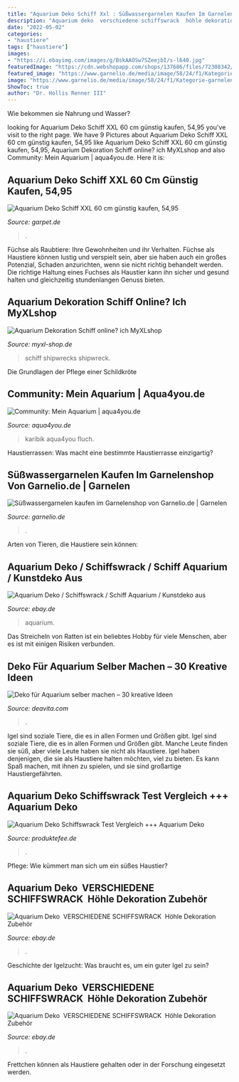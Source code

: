 ```yaml
---
title: "Aquarium Deko Schiff Xxl : Süßwassergarnelen Kaufen Im Garnelenshop Von Garnelio.de"
description: "Aquarium deko ️ verschiedene schiffswrack ️ höhle dekoration zubehör"
date: "2022-05-02"
categories:
- "haustiere"
tags: ["haustiere"]
images:
- "https://i.ebayimg.com/images/g/BskAAOSw7SZeejbI/s-l640.jpg"
featuredImage: "https://cdn.webshopapp.com/shops/137686/files/72308342/aquarium-dekoration-schiff.jpg"
featured_image: "https://www.garnelio.de/media/image/58/24/f1/Kategorie-garnelen.jpg"
image: "https://www.garnelio.de/media/image/58/24/f1/Kategorie-garnelen.jpg"
ShowToc: true
author: "Dr. Hollis Renner III"
---
```



Wie bekommen sie Nahrung und Wasser?

	

		
looking for Aquarium Deko Schiff XXL 60 cm günstig kaufen, 54,95 you've visit to the right page. We have 9 Pictures about Aquarium Deko Schiff XXL 60 cm günstig kaufen, 54,95 like Aquarium Deko Schiff XXL 60 cm günstig kaufen, 54,95, Aquarium Dekoration Schiff online? ich MyXLshop and also Community: Mein Aquarium | aqua4you.de. Here it is:
		
    
## Aquarium Deko Schiff XXL 60 Cm Günstig Kaufen, 54,95

<img loading=lazy src="https://www.garpet.de/bilder/produkte/gross/aquarium-schiffswrack-2-teilig-zwei-teiliges-grosses-Schiff.jpg" onerror="this.onerror=null;this.src='https://tse1.mm.bing.net/th?id=OIP.-wfBbiPXe2IlB7TVT3KWKQHaHa&amp;pid=15.1';" alt="Aquarium Deko Schiff XXL 60 cm günstig kaufen, 54,95">

_Source: garpet.de_

>. 

	

Füchse als Raubtiere: Ihre Gewohnheiten und ihr Verhalten.
Füchse als Haustiere können lustig und verspielt sein, aber sie haben auch ein großes Potenzial, Schaden anzurichten, wenn sie nicht richtig behandelt werden. Die richtige Haltung eines Fuchses als Haustier kann ihn sicher und gesund halten und gleichzeitig stundenlangen Genuss bieten.

    
## Aquarium Dekoration Schiff Online? Ich MyXLshop

<img loading=lazy src="https://cdn.webshopapp.com/shops/137686/files/72308342/aquarium-dekoration-schiff.jpg" onerror="this.onerror=null;this.src='https://tse1.mm.bing.net/th?id=OIP.eX1AGMVIvhaBJ3bXgeLxvQHaHa&amp;pid=15.1';" alt="Aquarium Dekoration Schiff online? ich MyXLshop">

_Source: myxl-shop.de_

>schiff shipwrecks shipwreck. 

	

Die Grundlagen der Pflege einer Schildkröte

    
## Community: Mein Aquarium | Aqua4you.de

<img loading=lazy src="http://www.aqua4you.de/images/mein_aquarium/KXMv4lSNT8xT.jpg" onerror="this.onerror=null;this.src='https://tse1.mm.bing.net/th?id=OIP.v0xPTV4P16BNTU7DMDQ9ZQHaFj&amp;pid=15.1';" alt="Community: Mein Aquarium | aqua4you.de">

_Source: aqua4you.de_

>karibik aqua4you fluch. 

	

Haustierrassen: Was macht eine bestimmte Haustierrasse einzigartig?

    
## Süßwassergarnelen Kaufen Im Garnelenshop Von Garnelio.de | Garnelen

<img loading=lazy src="https://www.garnelio.de/media/image/58/24/f1/Kategorie-garnelen.jpg" onerror="this.onerror=null;this.src='https://tse2.mm.bing.net/th?id=OIP.rH6VsZKIlq84A3Xt0A00vQHaHa&amp;pid=15.1';" alt="Süßwassergarnelen kaufen im Garnelenshop von Garnelio.de | Garnelen">

_Source: garnelio.de_

>. 

	

Arten von Tieren, die Haustiere sein können:

    
## Aquarium Deko / Schiffswrack / Schiff Aquarium / Kunstdeko Aus

<img loading=lazy src="https://cdn04.trixum.de/upload2/i/X/iXNPMC1trJGS153183754593P10812.jpg" onerror="this.onerror=null;this.src='https://tse2.mm.bing.net/th?id=OIP.ajm3Y6t_DoCffM6XF5y8RAHaE7&amp;pid=15.1';" alt="Aquarium Deko / Schiffswrack / Schiff Aquarium / Kunstdeko aus">

_Source: ebay.de_

>aquarium. 

	

Das Streicheln von Ratten ist ein beliebtes Hobby für viele Menschen, aber es ist mit einigen Risiken verbunden.

    
## Deko Für Aquarium Selber Machen – 30 Kreative Ideen

<img loading=lazy src="https://deavita.com/wp-content/uploads/2014/09/Aquarium-Deko-Schiff-alte-Spielzeuge-Wasserpflanzen-Sand.jpg" onerror="this.onerror=null;this.src='https://tse2.mm.bing.net/th?id=OIP.m6Ns-h6g6eiHzwVh1VbzuwHaE6&amp;pid=15.1';" alt="Deko für Aquarium selber machen – 30 kreative Ideen">

_Source: deavita.com_

>. 

	

Igel sind soziale Tiere, die es in allen Formen und Größen gibt.
Igel sind soziale Tiere, die es in allen Formen und Größen gibt. Manche Leute finden sie süß, aber viele Leute haben sie nicht als Haustiere. Igel haben denjenigen, die sie als Haustiere halten möchten, viel zu bieten. Es kann Spaß machen, mit ihnen zu spielen, und sie sind großartige Haustiergefährten.

    
## Aquarium Deko Schiffswrack Test Vergleich +++ Aquarium Deko

<img loading=lazy src="https://i.ebayimg.com/00/s/ODAwWDgwMA==/z/EX8AAOSwxPJcdP4m/$_12.JPG?set_id=880000500F" onerror="this.onerror=null;this.src='https://tse3.mm.bing.net/th?id=OIP.2O3uVVwIvmEnF2UsvPqoHwHaHa&amp;pid=15.1';" alt="Aquarium Deko Schiffswrack Test Vergleich +++ Aquarium Deko">

_Source: produktefee.de_

>. 

	

Pflege: Wie kümmert man sich um ein süßes Haustier?

    
## Aquarium Deko ️ VERSCHIEDENE SCHIFFSWRACK ️ Höhle Dekoration Zubehör

<img loading=lazy src="https://i.ebayimg.com/images/g/BskAAOSw7SZeejbI/s-l640.jpg" onerror="this.onerror=null;this.src='https://tse3.mm.bing.net/th?id=OIP.te1G1e5XuorY5Q6Ww1GOpQHaEu&amp;pid=15.1';" alt="Aquarium Deko ️ VERSCHIEDENE SCHIFFSWRACK ️ Höhle Dekoration Zubehör">

_Source: ebay.de_

>. 

	

Geschichte der Igelzucht: Was braucht es, um ein guter Igel zu sein?

    
## Aquarium Deko ️ VERSCHIEDENE SCHIFFSWRACK ️ Höhle Dekoration Zubehör

<img loading=lazy src="https://i.ebayimg.com/images/g/SnMAAOSwfbxeejbg/s-l640.jpg" onerror="this.onerror=null;this.src='https://tse2.mm.bing.net/th?id=OIP.zkqWW9Pub_tAyM73EpJKXwHaEy&amp;pid=15.1';" alt="Aquarium Deko ️ VERSCHIEDENE SCHIFFSWRACK ️ Höhle Dekoration Zubehör">

_Source: ebay.de_

>. 

	

Frettchen können als Haustiere gehalten oder in der Forschung eingesetzt werden.

